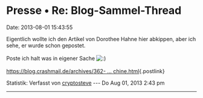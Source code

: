 Presse • Re: Blog-Sammel-Thread
===============================

Date: 2013-08-01 15:43:55

Eigentlich wollte ich den Artikel von Dorothee Hahne hier abkippen, aber
ich sehe, er wurde schon gepostet.\
\
Poste ich halt was in eigener Sache
![:)](http://forum.yacy-websuche.de/images/smilies/icon_e_smile.gif "Smile")\
\
[https://blog.crashmail.de/archives/362- \...
chine.html](https://blog.crashmail.de/archives/362-YaCy-freie-Peer-to-Peer-Suchmaschine.html){.postlink}

Statistik: Verfasst von
[cryptosteve](http://forum.yacy-websuche.de/memberlist.php?mode=viewprofile&u=8942)
--- Do Aug 01, 2013 2:43 pm

------------------------------------------------------------------------
